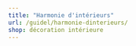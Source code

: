 ```yaml
---
title: "Harmonie d'intérieurs"
url: /guidel/harmonie-dinterieurs/
shop: décoration intérieure
---
```

